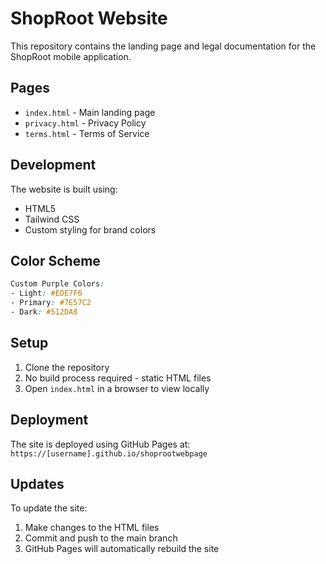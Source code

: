 # ShopRoot Website

This repository contains the landing page and legal documentation for the ShopRoot mobile application.

## Pages

- `index.html` - Main landing page
- `privacy.html` - Privacy Policy
- `terms.html` - Terms of Service

## Development

The website is built using:
- HTML5
- Tailwind CSS
- Custom styling for brand colors

## Color Scheme

```css
Custom Purple Colors:
- Light: #EDE7F6
- Primary: #7E57C2
- Dark: #512DA8
```

## Setup

1. Clone the repository
2. No build process required - static HTML files
3. Open `index.html` in a browser to view locally

## Deployment

The site is deployed using GitHub Pages at: `https://[username].github.io/shoprootwebpage`

## Updates

To update the site:
1. Make changes to the HTML files
2. Commit and push to the main branch
3. GitHub Pages will automatically rebuild the site
